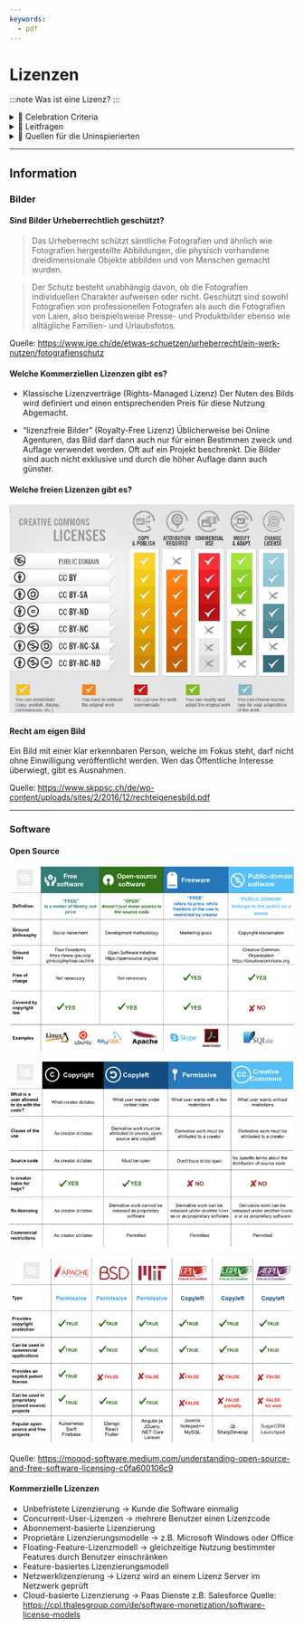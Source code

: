 ```yaml
---
keywords:
  - pdf
---
```

# Lizenzen
:::note
Was ist eine Lizenz?
:::

<details>
  <summary> 🎉 Celebration Criteria</summary>

**Wählt Software für die Einhaltung von Datenschutz und Datensicherheit aufgrund der Lizenzmodelle aus.**

Kennt verschiedene Lizenzmodelle (z.B. für Software, Texte, Bilder).

</details>

<details>
  <summary> 🤔 Leitfragen </summary>
- Was kann man alles Lizenzieren?
- Was ist die Grundlage für die Vergabe einer Lizen?
- Was ist eine Lizenz?
- Welche Arten von Lizenzen gibt es?
- Was sind Vor-und Nachteile als Kunde bei den Modellen ?
- Was sind Vor-und Nachteile für euch als Entwickler?
- Wie sieht das mit Piraterie in der Schweiz aus?
- ...

</details>

<details>
  <summary> 🤫 Quellen für die Uninspierierten</summary>

**Allgemein**

- [**Business Systemhaus AG:** Was ist eine Lizenz?](https://bsh-ag.de/it-wissensdatenbank/lizenz/)

**Bilder**

- [**Schweizerische Kriminalprävention:** Das eigene Bild](https://www.skppsc.ch/de/wp-content/uploads/sites/2/2016/12/rechteigenesbild.pdf)

- [**ifolor:** Bildrechte in der Schweiz](https://www.ifolor.ch/inspirationen/bildrechte-der-schweiz)

- [**VERTRAGSHILFE:** Das Recht am eigenen Bild in der Schweiz](https://www.vertragshilfe.ch/recht-am-eigenen-bild/)

- [**beobachter:** Jedes Foto ist geschützt](https://www.beobachter.ch/gesetze-recht/schweizer-urheberrecht-wie-sind-fotos-videos-und-andere-kunstlerische-werke-geschutzt-39499)

- [**IGE:** Wie darf ich eine Fotografie nutzen?](https://www.ige.ch/de/etwas-schuetzen/urheberrecht/ein-werk-nutzen/fotografienschutz)

- [**Creative Commons:** Was ist Creative Commons?](http://www.creativecommons.ch/wie-funktionierts/)

**Software**

- [**Thales:** Software-Lizenzmodelle](https://cpl.thalesgroup.com/de/software-monetization/software-license-models)

- [**Institut für Rechtsfragen der Freien und Open Source Software:** Welches sind die wichtigsten Open Source Lizenzen und welchem Lizenztyp gehören sie an?](https://www.ifross.org/welches-sind-wichtigsten-open-source-lizenzen-und-welchem-lizenztyp-gehoeren-sie)

- [**BREKOM:** Softwarelizenz](https://www.computerweekly.com/de/definition/Softwarelizenz)

- [**Rentsch Partner AG:** Schutz Software](https://www.rentschpartner.ch/ict-law/schutz-von-software)

</details>

___

## Information
### Bilder
#### Sind Bilder Urheberrechtlich geschützt?
> Das Urheberrecht schützt sämtliche Fotografien und ähnlich wie Fotografien hergestellte Abbildungen, die physisch vorhandene dreidimensionale Objekte abbilden und von Menschen gemacht wurden. 

> Der Schutz besteht unabhängig davon, ob die Fotografien individuellen Charakter aufweisen oder nicht. Geschützt sind sowohl Fotografien von professionellen Fotografen als auch die Fotografien von Laien, also beispielsweise Presse- und Produktbilder ebenso wie alltägliche Familien- und Urlaubsfotos.

Quelle: https://www.ige.ch/de/etwas-schuetzen/urheberrecht/ein-werk-nutzen/fotografienschutz

#### Welche Kommerziellen Lizenzen gibt es?

- Klassische Lizenzverträge (Rights-Managed Lizenz)
Der Nuten des Bilds wird definiert und einen entsprechenden Preis für diese Nutzung Abgemacht.

- “lizenzfreie Bilder” (Royalty-Free Lizenz)
Üblicherweise bei Online Agenturen, das Bild darf dann auch nur für einen Bestimmen zweck und Auflage verwendet werden.
Oft auf ein Projekt beschrenkt. Die Bilder sind auch nicht exklusive und durch die höher Auflage dann auch günster.

#### Welche freien Lizenzen gibt es?
[![Creative Commons Lizenzen](../img/cclizenzen.jpg)](https://libguides.du.edu/chem2131/finding-images)

#### Recht am eigen Bild

Ein Bild mit einer klar erkennbaren Person, welche im Fokus steht, darf nicht ohne Einwilligung veröffentlicht werden.
Wen das Öffentliche Interesse überwiegt, gibt es Ausnahmen.

Quelle: https://www.skppsc.ch/de/wp-content/uploads/sites/2/2016/12/rechteigenesbild.pdf

___
### Software
#### Open Source
[![Open Source Lizenzen](../img/opensource.png)](https://moqod-software.medium.com/understanding-open-source-and-free-software-licensing-c0fa600106c9)


[![Open Source Lizenzen](../img/openlic2.webp)](https://moqod-software.medium.com/understanding-open-source-and-free-software-licensing-c0fa600106c9)


[![Open Source Lizenzen](../img/openlic.png)](https://moqod-software.medium.com/understanding-open-source-and-free-software-licensing-c0fa600106c9)


Quelle: https://moqod-software.medium.com/understanding-open-source-and-free-software-licensing-c0fa600106c9

#### Kommerzielle Lizenzen
- Unbefristete Lizenzierung -> Kunde die Software einmalig
- Concurrent-User-Lizenzen -> mehrere Benutzer einen Lizenzcode
- Abonnement-basierte Lizenzierung
- Proprietäre Lizenzierungsmodelle -> z.B. Microsoft Windows oder Office
- Floating-Feature-Lizenzmodell -> gleichzeitige Nutzung bestimmter Features durch Benutzer einschränken
- Feature-basiertes Lizenzierungsmodell 
- Netzwerklizenzierung -> Lizenz wird an einem Lizenz Server im Netzwerk geprüft
- Cloud-basierte Lizenzierung -> Paas Dienste z.B. Salesforce
Quelle: https://cpl.thalesgroup.com/de/software-monetization/software-license-models